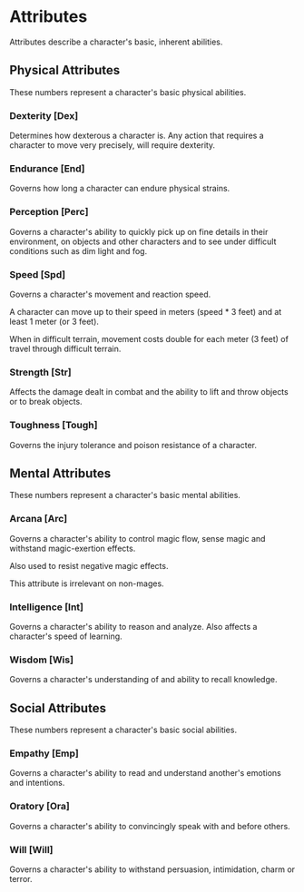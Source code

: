 # Attributes
Attributes describe a character's basic, inherent abilities.

## Physical Attributes
These numbers represent a character's basic physical abilities. 

### Dexterity [Dex]
Determines how dexterous a character is. Any action that requires a character to move very precisely, will require dexterity. 

### Endurance [End]
Governs how long a character can endure physical strains. 

### Perception [Perc]
Governs a character's ability to quickly pick up on fine details in their environment, on objects and other characters and to see under difficult conditions such as dim light and fog. 

### Speed [Spd]
Governs a character's movement and reaction speed.

A character can move up to their speed in meters (speed * 3 feet) and at least 1 meter (or 3 feet). 

When in difficult terrain, movement costs double for each meter (3 feet) of travel through difficult terrain. 

### Strength [Str]
Affects the damage dealt in combat and the ability to lift and throw objects or to break objects. 

### Toughness [Tough]
Governs the injury tolerance and poison resistance of a character. 

## Mental Attributes
These numbers represent a character's basic mental abilities. 

### Arcana [Arc]
Governs a character's ability to control magic flow, sense magic and withstand magic-exertion effects. 

Also used to resist negative magic effects. 

This attribute is irrelevant on non-mages. 

### Intelligence [Int]
Governs a character's ability to reason and analyze. 
Also affects a character's speed of learning. 

### Wisdom [Wis]
Governs a character's understanding of and ability to recall knowledge. 

## Social Attributes
These numbers represent a character's basic social abilities. 

### Empathy [Emp]
Governs a character's ability to read and understand another's emotions and intentions. 

### Oratory [Ora]
Governs a character's ability to convincingly speak with and before others. 

### Will [Will]
Governs a character's ability to withstand persuasion, intimidation, charm or terror. 